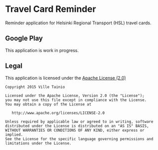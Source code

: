 Travel Card Reminder
====================
Reminder application for Helsinki Regional Transport (HSL) travel cards.

Google Play
-----------
This application is work in progress.

Legal
-------
This application is licensed under the [Apache License (2.0)](https://github.com/Wisheri/Travel-Card-Reminder/blob/master/LICENSE.md)

```
Copyright 2015 Ville Tainio

Licensed under the Apache License, Version 2.0 (the "License");
you may not use this file except in compliance with the License.
You may obtain a copy of the License at

   http://www.apache.org/licenses/LICENSE-2.0

Unless required by applicable law or agreed to in writing, software
distributed under the License is distributed on an "AS IS" BASIS,
WITHOUT WARRANTIES OR CONDITIONS OF ANY KIND, either express or implied.
See the License for the specific language governing permissions and
limitations under the License.
```
